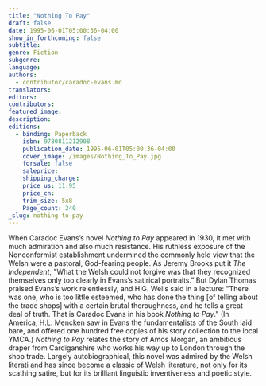 ```yaml
---
title: "Nothing To Pay"
draft: false
date: 1995-06-01T05:00:36-04:00
show_in_forthcoming: false
subtitle:
genre: Fiction
subgenre:
language:
authors:
  - contributor/caradoc-evans.md
translators:
editors:
contributors:
featured_image:
description:
editions:
  - binding: Paperback
    isbn: 9780811212908
    publication_date: 1995-06-01T05:00:36-04:00
    cover_image: /images/Nothing_To_Pay.jpg
    forsale: false
    saleprice:
    shipping_charge:
    price_us: 11.95
    price_cn:
    trim_size: 5x8
    Page_count: 240
_slug: nothing-to-pay
---
```


When Caradoc Evans’s novel _Nothing to Pay_ appeared in 1930, it met with much admiration and also much resistance. His ruthless exposure of the Nonconformist establishment undermined the commonly held view that the Welsh were a pastoral, God-fearing people. As Jeremy Brooks put it _The Independent_, "What the Welsh could not forgive was that they recognized themselves only too clearly in Evans’s satirical portraits.” But Dylan Thomas praised Evans’s work relentlessly, and H.G. Wells said in a lecture: "There was one, who is too little esteemed, who has done the thing [of telling about the trade shops] with a certain brutal thoroughness, and he tells a great deal of truth. That is Caradoc Evans in his book _Nothing to Pay_." (In America, H.L. Mencken saw in Evans the fundamentalists of the South laid bare, and offered one hundred free copies of his story collection to the local YMCA.) _Nothing to Pay_ relates the story of Amos Morgan, an ambitious draper from Cardiganshire who works his way up to London through the shop trade. Largely autobiographical, this novel was admired by the Welsh literati and has since become a classic of Welsh literature, not only for its scathing satire, but for its brilliant linguistic inventiveness and poetic style.

